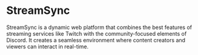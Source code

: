 # StreamSync
StreamSync is a dynamic web platform that combines the best features of streaming services like Twitch with the community-focused elements of Discord. It creates a seamless environment where content creators and viewers can interact in real-time.

